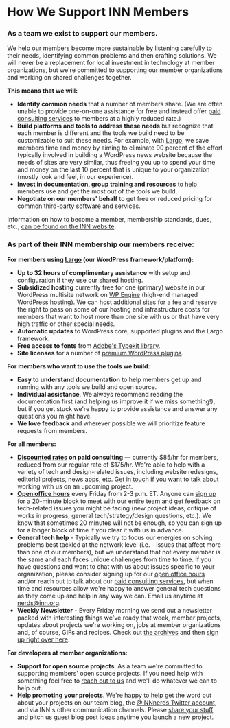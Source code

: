 # How We Support INN Members

### As a team we exist to support our members.

We help our members become more sustainable by listening carefully to their needs, identifying common problems and then crafting solutions. We will never be a replacement for local investment in technology at member organizations, but we're committed to supporting our member organizations and working on shared challenges together.

**This means that we will:**
 
-  **Identify common needs** that a number of members share. (We are often unable to provide one-on-one assistance for free and instead offer [paid consulting services](/how-to-work-with-us/consulting) to members at a highly reduced rate.)
-  **Build platforms and tools to address these needs** but recognize that each member is different and the tools we build need to be customizable to suit these needs. For example, with [Largo](http://largoproject.org), we save members time and money by aiming to eliminate 90 percent of the effort typically involved in building a WordPress news website because the needs of sites are very similar, thus freeing you up to spend your time and money on the last 10 percent that is unique to your organization (mostly look and feel, in our experience).
-  **Invest in documentation, group training and resources** to help members use and get the most out of the tools we build.
-  **Negotiate on our members' behalf** to get free or reduced pricing for common third-party software and services.

Information on how to become a member, membership standards, dues, etc., [can be found on the INN website](http://inn.org/members/become-a-member/).

### As part of their INN membership our members receive:

**For members using [Largo](http://largoproject.org) (our WordPress framework/platform):**

-  **Up to 32 hours of complimentary assistance** with setup and configuration if they use our shared hosting.
-  **Subsidized hosting** currently free for one (primary) website in our WordPress multisite network on [WP Engine](http://www.shareasale.com/r.cfm?B=394686&U=1006149&M=41388&urllink=) (high-end managed WordPress hosting). We can host additional sites for a fee and reserve the right to pass on some of our hosting and infrastructure costs for members that want to host more than one site with us or that have very high traffic or other special needs.
-  **Automatic updates** to WordPress core, supported plugins and the Largo framework.
-  **Free access to fonts** from [Adobe's Typekit library](https://typekit.com/).
-  **Site licenses** for a number of [premium WordPress plugins](http://largo.readthedocs.org/users/plugins.html#complete-list-of-plugins-available).

**For members who want to use the tools we build:**

-  **Easy to understand documentation** to help members get up and running with any tools we build and open source.
-  **Individual assistance**. We always recommend reading the documentation first (and helping us improve it if we miss something!), but if you get stuck we're happy to provide assistance and answer any questions you might have.
-  **We love feedback** and wherever possible we will prioritize feature requests from members.

**For all members:**

-  **[Discounted rates](/how-to-work-with-us/consulting/consulting-rates.md) on paid consulting** — currently $85/hr for members, reduced from our regular rate of $175/hr. We're able to help with a variety of tech and design-related issues, including website redesigns, editorial projects, news apps, etc. [Get in touch](mailto:nerds@inn.org) if you want to talk about working with us on an upcoming project.
-  **[Open office hours](/projects/office-hours/)** every Friday from 2-3 p.m. ET. Anyone can [sign up](https://docs.google.com/spreadsheets/d/1p-twn2D8oow7vXBfkcdYcZnVA4z8Q42OMs77KlHwf-g/edit) for a 20-minute block to meet with our entire team and get feedback on tech-related issues you might be facing (new project ideas, critique of works in progress, general tech/strategy/design questions, etc.). We know that sometimes 20 minutes will not be enough, so you can sign up for a longer block of time if you clear it with us in advance.
-  **General tech help** - Typically we try to focus our energies on solving problems best tackled at the network level (i.e. - issues that affect more than one of our members), but we understand that not every member is the same and each faces unique challenges from time to time. If you have questions and want to chat with us about issues specific to your organization, please consider signing up for our [open office hours](/projects/office-hours) and/or reach out to talk about our [paid consulting services](/how-to-work-with-us/consulting), but when time and resources allow we're happy to answer general tech questions as they come up and help in any way we can. Email us anytime at [nerds@inn.org](mailto:nerds@inn.org). 
-  **Weekly Newsletter** - Every Friday morning we send out a newsletter packed with interesting things we've ready that week, member projects, updates about projects we're working on, jobs at member organizations and, of course, GIFs and recipes. Check out [the archives](http://nerds.inn.org/category/newsletter/) and then [sign up right over here](http://eepurl.com/8MLZr).

**For developers at member organizations:**

-  **Support for open source projects**. As a team we're committed to supporting members' open source projects. If you need help with something feel free to [reach out to us](mailto:nerds@inn.org) and we'll do whatever we can to help out.
-  **Help promoting your projects**. We're happy to help get the word out about your projects on our team blog, the [@INNnerds Twitter account](http://twitter.com/innnerds), and via INN's other communication channels. Please [share your stuff](http://nerds.inn.org) and pitch us guest blog post ideas anytime you launch a new project.